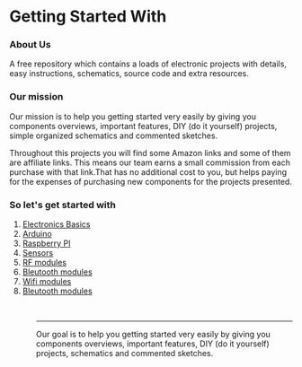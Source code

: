 <h1>Getting Started With</h1>
<h3>About Us</h3>
<p>
A free repository which contains a loads of electronic projects with details, easy instructions, schematics, source code and extra resources.
</p>
<h3>Our mission</h3>
<p>
Our mission is to help you getting started very easily by giving you components overviews, important features, DIY (do it yourself) projects, simple organized schematics and commented sketches.
</p>
<p>
Throughout this projects you will find some Amazon links and some of them are affiliate links. This means our team earns a small commission from each purchase with that link.That has no additional cost to you, but helps paying for the expenses of purchasing new components for the projects presented.
</p>
<h3>So let's get started with</h3>
<p>
<ol>
 <li><a href="">Electronics Basics</a></li>
 <li><a href="https://github.com/AhmedDjebali/Getting-Started-With/tree/master/Arduino">Arduino</a></li>
 <li><a href="">Raspberry PI</a></li>
 <li><a href="https://github.com/AhmedDjebali/Getting-Started-With/tree/master/Sensors">Sensors</a></li>
 <li><a href="https://github.com/AhmedDjebali/Getting-Started-With/tree/master/RF">RF modules</a></li>
 <li><a href=https://github.com/AhmedDjebali/Getting-Started-With/tree/master/Bleutooth"">Bleutooth modules</a></li>
 <li><a href="https://github.com/AhmedDjebali/Getting-Started-With/tree/master/Wifi">Wifi modules</a></li>
 <li><a href="">Bleutooth modules</a></li>
<ol>
</p>
<br/>
<hr/>
Our goal is to help you getting started very easily by giving you components overviews, important features, DIY (do it yourself) projects, schematics and commented sketches.<br/><br/>
